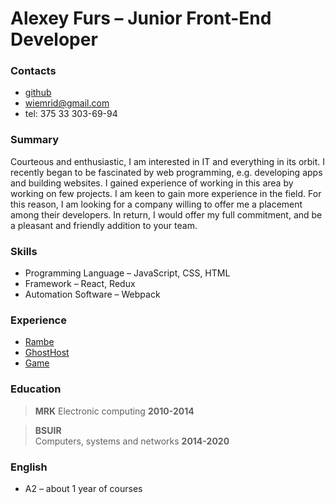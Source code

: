 # Alexey Furs &ndash; Junior Front-End Developer

### Contacts
- [github](https://github.com/FursAleksey)
- [wiemrid@gmail.com](mailto:wiemrid@gmail.com)
- tel: 375 33 303-69-94

### Summary
Courteous and enthusiastic, I am interested in IT and everything in its orbit. I recently began to be fascinated by web programming, e.g. developing apps and building websites.  I gained experience of working in this area by working on few projects.
I am keen to gain more experience in the field. For this reason, I am looking for a company willing to offer me a placement among their developers. In return, I would offer my full commitment, and be a pleasant and friendly addition to your team.

### Skills
- Programming Language &ndash; JavaScript, CSS, HTML
- Framework &ndash; React, Redux 
- Automation Software &ndash; Webpack

### Experience
- [Rambe](https://fursaleksey.github.io/Ramble/)
- [GhostHost](https://fursaleksey.github.io/2018Q3-Markup-1/)
- [Game](https://fursaleksey.github.io/game/)


### Education
> **MRK**
Electronic computing
**2010-2014**

> **BSUIR**  
Сomputers, systems and networks
**2014-2020** 

### English
- A2 &ndash; about 1 year of courses